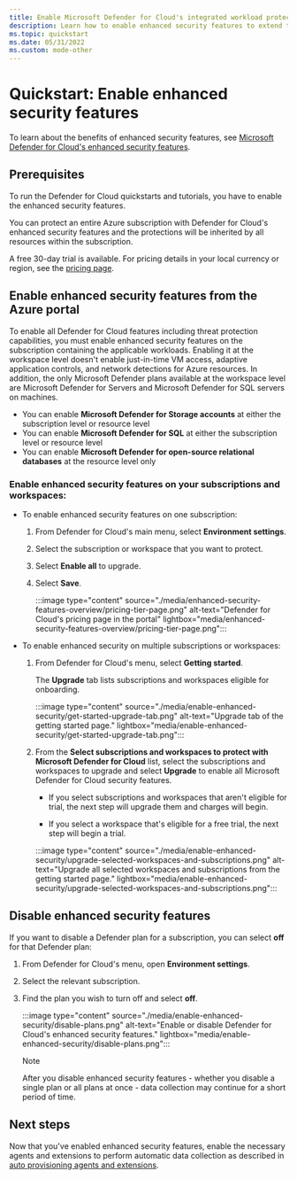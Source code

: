 ```yaml
---
title: Enable Microsoft Defender for Cloud's integrated workload protections
description: Learn how to enable enhanced security features to extend the protections of Microsoft Defender for Cloud to your hybrid and multicloud resources
ms.topic: quickstart
ms.date: 05/31/2022
ms.custom: mode-other
---
```


# Quickstart: Enable enhanced security features

To learn about the benefits of enhanced security features, see [Microsoft Defender for Cloud's enhanced security features](enhanced-security-features-overview.md).

## Prerequisites

To run the Defender for Cloud quickstarts and tutorials, you have to enable the enhanced security features. 

You can protect an entire Azure subscription with Defender for Cloud's enhanced security features and the protections will be inherited by all resources within the subscription.

A free 30-day trial is available. For pricing details in your local currency or region, see the [pricing page](https://azure.microsoft.com/pricing/details/defender-for-cloud/).

## Enable enhanced security features from the Azure portal

To enable all Defender for Cloud features including threat protection capabilities, you must enable enhanced security features on the subscription containing the applicable workloads. Enabling it at the workspace level doesn't enable just-in-time VM access, adaptive application controls, and network detections for Azure resources. In addition, the only Microsoft Defender plans available at the workspace level are Microsoft Defender for Servers and Microsoft Defender for SQL servers on machines.

- You can enable **Microsoft Defender for Storage accounts** at either the subscription level or resource level
- You can enable **Microsoft Defender for SQL** at either the subscription level or resource level
- You can enable **Microsoft Defender for open-source relational databases** at the resource level only

### Enable enhanced security features on your subscriptions and workspaces:

- To enable enhanced security features on one subscription:

    1. From Defender for Cloud's main menu, select **Environment settings**.
    
    1. Select the subscription or workspace that you want to protect.
    
    1. Select **Enable all** to upgrade.
    
    1. Select **Save**.

        :::image type="content" source="./media/enhanced-security-features-overview/pricing-tier-page.png" alt-text="Defender for Cloud's pricing page in the portal" lightbox="media/enhanced-security-features-overview/pricing-tier-page.png":::
    
- To enable enhanced security on multiple subscriptions or workspaces:

    1. From Defender for Cloud's menu, select **Getting started**.

        The **Upgrade** tab lists subscriptions and workspaces eligible for onboarding.

        :::image type="content" source="./media/enable-enhanced-security/get-started-upgrade-tab.png" alt-text="Upgrade tab of the getting started page." lightbox="media/enable-enhanced-security/get-started-upgrade-tab.png"::: 

    1. From the **Select subscriptions and workspaces to protect with Microsoft Defender for Cloud** list, select the subscriptions and workspaces to upgrade and select **Upgrade** to enable all Microsoft Defender for Cloud security features.

       - If you select subscriptions and workspaces that aren't eligible for trial, the next step will upgrade them and charges will begin.
       
       - If you select a workspace that's eligible for a free trial, the next step will begin a trial.

        :::image type="content" source="./media/enable-enhanced-security/upgrade-selected-workspaces-and-subscriptions.png" alt-text="Upgrade all selected workspaces and subscriptions from the getting started page." lightbox="media/enable-enhanced-security/upgrade-selected-workspaces-and-subscriptions.png":::

## Disable enhanced security features

If you want to disable a Defender plan for a subscription, you can select **off** for that Defender plan:
 
1. From Defender for Cloud's menu, open **Environment settings**.
1. Select the relevant subscription.
1. Find the plan you wish to turn off and select **off**.

    :::image type="content" source="./media/enable-enhanced-security/disable-plans.png" alt-text="Enable or disable Defender for Cloud's enhanced security features." lightbox="media/enable-enhanced-security/disable-plans.png":::

    > [!NOTE]
    > After you disable enhanced security features - whether you disable a single plan or all plans at once - data collection may continue for a short period of time. 

## Next steps

Now that you've enabled enhanced security features, enable the necessary agents and extensions to perform automatic data collection as described in [auto provisioning agents and extensions](enable-data-collection.md).
